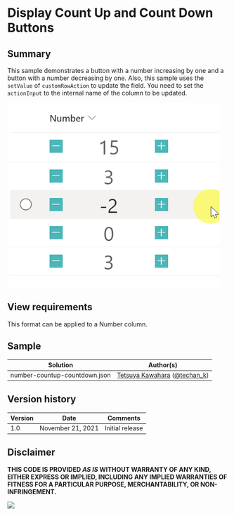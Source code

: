 # Display Count Up and Count Down Buttons

## Summary
This sample demonstrates a button with a number increasing by one and a button with a number decreasing by one. Also, this sample uses the `setValue` of `customRowAction` to update the field. You need to set the `actionInput` to the internal name of the column to be updated.

![screenshot of the sample](./assets/screenshot.gif)

## View requirements
This format can be applied to a Number column.

## Sample

Solution|Author(s)
--------|---------
number-countup-countdown.json | [Tetsuya Kawahara](https://github.com/tecchan1107) ([@techan_k](https://twitter.com/techan_k))

## Version history

Version |Date              |Comments
--------|------------------|--------
1.0     |November 21, 2021 |Initial release

## Disclaimer
**THIS CODE IS PROVIDED *AS IS* WITHOUT WARRANTY OF ANY KIND, EITHER EXPRESS OR IMPLIED, INCLUDING ANY IMPLIED WARRANTIES OF FITNESS FOR A PARTICULAR PURPOSE, MERCHANTABILITY, OR NON-INFRINGEMENT.**

<img src="https://pnptelemetry.azurewebsites.net/list-formatting/column-samples/number-countup-countdown" />
